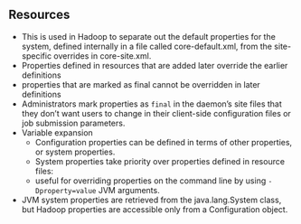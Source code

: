 

## Resources

* This is used in Hadoop to separate out the default properties for the system, defined internally in a file called core-default.xml, from the site-specific overrides in core-site.xml.
* Properties defined in resources that are added later override the earlier definitions
* properties that are marked as final cannot be overridden in later definitions
* Administrators mark properties as `final` in the daemon’s site files that they don’t want users to change in their client-side configuration files or job submission parameters.
* Variable expansion
    * Configuration properties can be defined in terms of other properties, or system properties.
    * System properties take priority over properties defined in resource files:
    * useful for overriding properties on the command line by using `-Dproperty=value` JVM arguments.
* JVM system properties are retrieved from the java.lang.System class, but Hadoop properties are accessible only from a Configuration object.
